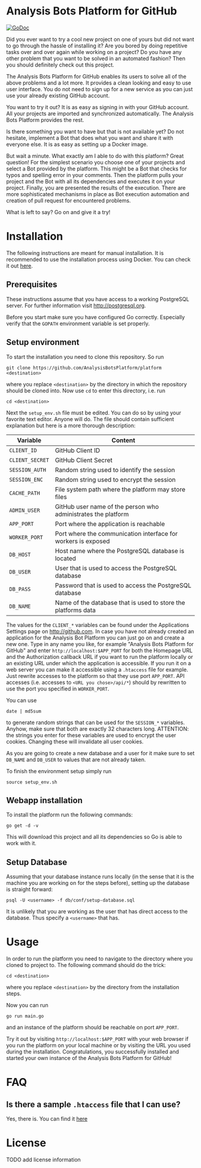 # Analysis Bots Platform for GitHub

[![GoDoc](https://godoc.org/github.com/AnalysisBotsPlatform/platform?status.svg)](https://godoc.org/github.com/AnalysisBotsPlatform/platform)

Did you ever want to try a cool new project on one of yours but did not want to
go through the hassle of installing it? Are you bored by doing repetitive tasks
over and over again while working on a project? Do you have any other problem
that you want to be solved in an automated fashion? Then you should definitely
check out this project.

The Analysis Bots Platform for GitHub enables its users to solve all of the
above problems and a lot more. It provides a clean looking and easy to use user
interface. You do not need to sign up for a new service as you can just use your
already existing GitHub account.

You want to try it out? It is as easy as signing in with your GitHub account.
All your projects are imported and synchronized automatically. The Analysis Bots
Platform provides the rest.

Is there something you want to have but that is not available yet? Do not
hesitate, implement a Bot that does what you want and share it with everyone
else. It is as easy as setting up a Docker image.

But wait a minute. What exactly am I able to do with this platform? Great
question! For the simplest scenario you choose one of your projects and select a
Bot provided by the platform. This might be a Bot that checks for typos and
spelling error in your comments. Then the platform pulls your project and the
Bot with all its dependencies and executes it on your project. Finally, you are
presented the results of the execution. There are more sophisticated mechanisms
in place as Bot execution automation and creation of pull request for
encountered problems.

What is left to say? Go on and give it a try!


# Installation

The following instructions are meant for manual installation. It is recommended
to use the installation process using Docker. You can check it out
[here](https://github.com/AnalysisBotsPlatform/easy-install/).

## Prerequisites

These instructions assume that you have access to a working PostgreSQL server.
For further information visit http://postgresql.org.

Before you start make sure you have configured Go correctly. Especially verify
that the `GOPATH` environment variable is set properly.

## Setup environment

To start the installation you need to clone this repository. So run
```shell
git clone https://github.com/AnalysisBotsPlatform/platform <destination>
```
where you replace `<destination>` by the directory in which the repository
should be cloned into. Now use `cd` to enter this directory, i.e. run
```shell
cd <destination>
```

Next the `setup_env.sh` file must be edited. You can do so by using your
favorite text editor. Anyone will do. The file should contain sufficient
explanation but here is a more thorough description:

| Variable        | Content                                                       |
| --------------- | ------------------------------------------------------------- |
| `CLIENT_ID`     | GitHub Client ID                                              |
| `CLIENT_SECRET` | GitHub Client Secret                                          |
| `SESSION_AUTH`  | Random string used to identify the session                    |
| `SESSION_ENC`   | Random string used to encrypt the session                     |
| `CACHE_PATH`    | File system path where the platform may store files           |
| `ADMIN_USER`    | GitHub user name of the person who administrates the platform |
| `APP_PORT`      | Port where the application is reachable                       |
| `WORKER_PORT`   | Port where the communication interface for workers is exposed |
| `DB_HOST`       | Host name where the PostgreSQL database is located            |
| `DB_USER`       | User that is used to access the PostgreSQL database           |
| `DB_PASS`       | Password that is used to access the PostgreSQL database       |
| `DB_NAME`       | Name of the database that is used to store the platforms data |

The values for the `CLIENT_*` variables can be found under the Applications
Settings page on http://github.com. In case you have not already created an
application for the Analysis Bot Platform you can just go on and create a new
one. Type in any name you like, for example "Analysis Bots Platform for GitHub"
and enter `http://localhost:$APP_PORT` for both the Homepage URL and the
Authorization callback URL if you want to run the platform locally or an
existing URL under which the application is accessible. If you run it on a
web server you can make it accessible using a `.htaccess` file for example. Just
rewrite accesses to the platform so that they use port `APP_PORT`. API accesses
(i.e.  accesses to `<URL you chose>/api/*`) should by rewritten to use the port
you specified in `WORKER_PORT`.

You can use
```shell
date | md5sum
```
to generate random strings that can be used for the `SESSION_*` variables.
Anyhow, make sure that both are exactly 32 characters long. ATTENTION: the
strings you enter for these variables are used to encrypt the user cookies.
Changing these will invalidate all user cookies.

As you are going to create a new database and a user for it make sure to set
`DB_NAME` and `DB_USER` to values that are not already taken.

To finish the environment setup simply run
```shell
source setup_env.sh
```

## Webapp installation

To install the platform run the following commands:
```shell
go get -d -v
```
This will download this project and all its dependencies so Go is able to work
with it.

## Setup Database

Assuming that your database instance runs locally (in the sense that it is the
machine you are working on for the steps before), setting up the database is
straight forward:
```shell
psql -U <username> -f db/conf/setup-database.sql
```
It is unlikely that you are working as the user that has direct access to the
database. Thus specify a `<username>` that has.


# Usage

In order to run the platform you need to navigate to the directory where you
cloned to project to. The following command should do the trick:
```shell
cd <destination>
```
where you replace `<destination>` by the directory from the installation steps.

Now you can run
```shell
go run main.go
```
and an instance of the platform should be reachable on port `APP_PORT`.

Try it out by visiting `http://localhost:$APP_PORT` with your web browser if you
run the platform on your local machine or by visiting the URL you used during
the installation. Congratulations, you successfully installed and started your
own instance of the Analysis Bots Platform for GitHub!


# FAQ

## Is there a sample `.htaccess` file that I can use?

Yes, there is. You can find it [here](http://example.com)


# License

TODO add license information

